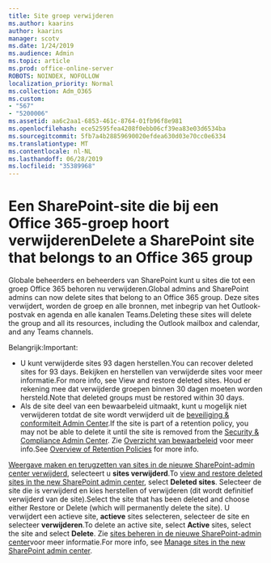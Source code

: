 ```yaml
---
title: Site groep verwijderen
ms.author: kaarins
author: kaarins
manager: scotv
ms.date: 1/24/2019
ms.audience: Admin
ms.topic: article
ms.prod: office-online-server
ROBOTS: NOINDEX, NOFOLLOW
localization_priority: Normal
ms.collection: Adm_O365
ms.custom:
- "567"
- "5200006"
ms.assetid: aa6c2aa1-6853-461c-8764-01fb96f8e981
ms.openlocfilehash: ece52595fea4208f0ebb06cf39ea83e03d6534ba
ms.sourcegitcommit: 5fb7a4b28859690020efdea630d03e70cc0e6334
ms.translationtype: MT
ms.contentlocale: nl-NL
ms.lasthandoff: 06/28/2019
ms.locfileid: "35389968"
---
```

# <a name="delete-a-sharepoint-site-that-belongs-to-an-office-365-group"></a><span data-ttu-id="8e72a-102">Een SharePoint-site die bij een Office 365-groep hoort verwijderen</span><span class="sxs-lookup"><span data-stu-id="8e72a-102">Delete a SharePoint site that belongs to an Office 365 group</span></span>

<span data-ttu-id="8e72a-103">Globale beheerders en beheerders van SharePoint kunt u sites die tot een groep Office 365 behoren nu verwijderen.</span><span class="sxs-lookup"><span data-stu-id="8e72a-103">Global admins and SharePoint admins can now delete sites that belong to an Office 365 group.</span></span> <span data-ttu-id="8e72a-104">Deze sites verwijdert, worden de groep en alle bronnen, met inbegrip van het Outlook-postvak en agenda en alle kanalen Teams.</span><span class="sxs-lookup"><span data-stu-id="8e72a-104">Deleting these sites will delete the group and all its resources, including the Outlook mailbox and calendar, and any Teams channels.</span></span>
  
<span data-ttu-id="8e72a-105">Belangrijk:</span><span class="sxs-lookup"><span data-stu-id="8e72a-105">Important:</span></span>

- <span data-ttu-id="8e72a-106">U kunt verwijderde sites 93 dagen herstellen.</span><span class="sxs-lookup"><span data-stu-id="8e72a-106">You can recover deleted sites for 93 days.</span></span> <span data-ttu-id="8e72a-107">Bekijken en herstellen van verwijderde sites voor meer informatie.</span><span class="sxs-lookup"><span data-stu-id="8e72a-107">For more info, see View and restore deleted sites.</span></span> <span data-ttu-id="8e72a-108">Houd er rekening mee dat verwijderde groepen binnen 30 dagen moeten worden hersteld.</span><span class="sxs-lookup"><span data-stu-id="8e72a-108">Note that deleted groups must be restored within 30 days.</span></span>
- <span data-ttu-id="8e72a-109">Als de site deel van een bewaarbeleid uitmaakt, kunt u mogelijk niet verwijderen totdat de site wordt verwijderd uit de [beveiliging &amp; conformiteit Admin Center](https://protection.office.com/?rfr=AdminCenter#/retention).</span><span class="sxs-lookup"><span data-stu-id="8e72a-109">If the site is part of a retention policy, you may not be able to delete it until the site is removed from the [Security &amp; Compliance Admin Center](https://protection.office.com/?rfr=AdminCenter#/retention).</span></span> <span data-ttu-id="8e72a-110">Zie [Overzicht van bewaarbeleid](https://docs.microsoft.com/office365/securitycompliance/retention-policies#content-in-onedrive-accounts-and-sharepoint-sites) voor meer info.</span><span class="sxs-lookup"><span data-stu-id="8e72a-110">See [Overview of Retention Policies](https://docs.microsoft.com/office365/securitycompliance/retention-policies#content-in-onedrive-accounts-and-sharepoint-sites) for more info.</span></span>
  
<span data-ttu-id="8e72a-111">[Weergave maken en terugzetten van sites in de nieuwe SharePoint-admin center verwijderd](https://docs.microsoft.com/sharepoint/view-and-restore-deleted-sites-in-new-admin-center), selecteert u **sites verwijderd**.</span><span class="sxs-lookup"><span data-stu-id="8e72a-111">To [view and restore deleted sites in the new SharePoint admin center](https://docs.microsoft.com/sharepoint/view-and-restore-deleted-sites-in-new-admin-center), select **Deleted sites**.</span></span> <span data-ttu-id="8e72a-112">Selecteer de site die is verwijderd en kies herstellen of verwijderen (dit wordt definitief verwijderd van de site).</span><span class="sxs-lookup"><span data-stu-id="8e72a-112">Select the site that has been deleted and choose either Restore or Delete (which will permanently delete the site).</span></span> <span data-ttu-id="8e72a-113">U verwijdert een actieve site, **actieve** sites selecteren, selecteer de site en selecteer **verwijderen**.</span><span class="sxs-lookup"><span data-stu-id="8e72a-113">To delete an active site, select **Active** sites, select the site and select **Delete**.</span></span> <span data-ttu-id="8e72a-114">Zie [sites beheren in de nieuwe SharePoint-admin center](https://docs.microsoft.com/sharepoint/manage-sites-in-new-admin-center)voor meer informatie.</span><span class="sxs-lookup"><span data-stu-id="8e72a-114">For more info, see [Manage sites in the new SharePoint admin center](https://docs.microsoft.com/sharepoint/manage-sites-in-new-admin-center).</span></span>
  